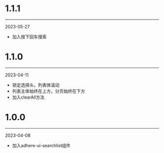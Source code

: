 # 1.1.1

***

2023-05-27

* 加入按下回车搜索

# 1.1.0

***

2023-04-11

* 锁定选择头，列表体滚动
* 列表主体始终在上方，分页始终在下方
* 加入clearAll方法

# 1.0.0

***

2023-04-08

* 加入adhere-ui-searchlist组件

